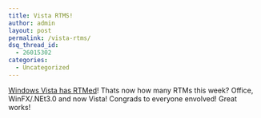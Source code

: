 ```yaml
---
title: Vista RTMS!
author: admin
layout: post
permalink: /vista-rtms/
dsq_thread_id:
  - 26015302
categories:
  - Uncategorized
---
```

[Windows Vista has RTMed][1]! Thats now how many RTMs this week? Office, WinFX/.NEt3.0 and now Vista! Congrads to everyone envolved! Great works!

 [1]: http://windowsvistablog.com/blogs/windowsvista/archive/2006/11/08/it-s-time.aspx